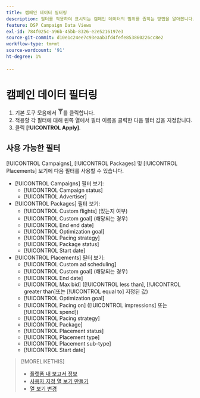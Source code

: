 ```yaml
---
title: 캠페인 데이터 필터링
description: 필터를 적용하여 표시되는 캠페인 데이터의 범위를 좁히는 방법을 알아봅니다.
feature: DSP Campaign Data Views
exl-id: 784f025c-a96b-45bb-8326-e2e5216197e3
source-git-commit: d10e1c24ee7c93eaab3fd4fefe853860226cc8e2
workflow-type: tm+mt
source-wordcount: '91'
ht-degree: 1%

---
```


# 캠페인 데이터 필터링

1. 기본 도구 모음에서 ![필터 단추](/help/dsp/assets/filter.png)를 클릭합니다.
1. 적용할 각 필터에 대해 왼쪽 열에서 필터 이름을 클릭한 다음 필터 값을 지정합니다.
1. 클릭 **[!UICONTROL Apply]**.

## 사용 가능한 필터

[!UICONTROL Campaigns], [!UICONTROL Packages] 및 [!UICONTROL Placements] 보기에 다음 필터를 사용할 수 있습니다.

* [!UICONTROL Campaigns] 필터 보기:
   * [!UICONTROL Campaign status]
   * [!UICONTROL Advertiser]
* [!UICONTROL Packages] 필터 보기:
   * [!UICONTROL Custom flights] (있는지 여부)
   * [!UICONTROL Custom goal] (해당되는 경우)
   * [!UICONTROL End end date]
   * [!UICONTROL Optimization goal]
   * [!UICONTROL Pacing strategy]
   * [!UICONTROL Package status]
   * [!UICONTROL Start date]
* [!UICONTROL Placements] 필터 보기:
   * [!UICONTROL Custom ad scheduling]
   * [!UICONTROL Custom goal] (해당되는 경우)
   * [!UICONTROL End date]
   * [!UICONTROL Max bid] ([!UICONTROL less than],  [!UICONTROL greater than]또는  [!UICONTROL equal to] 지정된 값)
   * [!UICONTROL Optimization goal]
   * [!UICONTROL Pacing on] ([!UICONTROL impressions]  또는  [!UICONTROL spend])
   * [!UICONTROL Pacing strategy]
   * [!UICONTROL Package]
   * [!UICONTROL Placement status]
   * [!UICONTROL Placement type]
   * [!UICONTROL Placement sub-type]
   * [!UICONTROL Start date]

>[!MORELIKETHIS]
>
>* [플랫폼 내 보고서 정보](campaign-reports-about.md)
>* [사용자 지정 열 보기 만들기](column-view-create.md)
>* [열 보기 변경](column-view-change.md)

